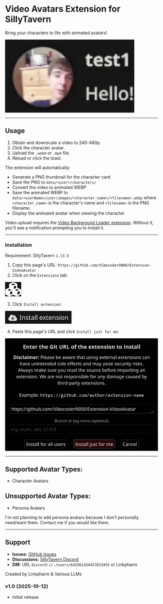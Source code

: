 # Video Avatars Extension for SillyTavern

Bring your characters to life with animated avatars!

![GIF](README/GIF.gif)

---

## Usage

1. Obtain and downscale a video to 240-480p.
2. Click the character avatar.
3. Upload the `.webm` or `.mp4` file.
4. Reload or click the toast. 

The extension will automatically:
   - Generate a PNG thumbnail for the character card
   - Save the PNG to `data/<user>/characters/`
   - Convert the video to animated WEBP
   - Save the animated WEBP to `data/<userName>/user/images/<character_name>/<filename>.webp` where `<character_name>` is the character's name and `<filename>` is the PNG filename.
   - Display the animated avatar when viewing the character

Video upload requires the [Video Background Loader extension](https://github.com/SillyTavern/Extension-VideoBackgroundLoader). Without it, you'll see a notification prompting you to install it.

---

### Installation

Requirement: SillyTavern `1.13.5`

1. Copy this page's URL: `https://github.com/Vibecoder9000/Extension-VideoAvatar`
2. Click on the `Extensions` tab:

![Step 2](README/Step2.png)

3. Click `Install extension`:

![Step 3](README/Step3.png)

4. Paste this page's URL and click `Install just for me`:

![Step 4](README/Step4.png)

---

## Supported Avatar Types:

 - Character Avatars

## Unsupported Avatar Types:

 - Persona Avatars

I'm not planning to add persona avatars because I don't personally need/want them. Contact me if you would like them.

---

## Support

- **Issues:** [GitHub Issues](https://github.com/Vibecoder9000/Extension-VideoAvatar/issues)
- **Discussions:** [SillyTavern Discord](https://discord.gg/sillytavern)
- **DM:** URL `discord://-/users/643561434457833492` or Linkpharm

Created by Linkpharm & Various LLMs

### v1.0 (2025-10-12)
- Initial release
